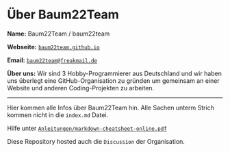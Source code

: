 # Über Baum22Team

**Name:** Baum22Team / baum22team

**Webseite:** [`baum22team.github.io`](https://baum22team.github.io)

**Email:** [`baum22team@freakmail.de`](mailto:baum22team@freakmail.de)

**Über uns:** Wir sind 3 Hobby-Programmierer aus Deutschland und wir haben uns überlegt eine GitHub-Organisation zu gründen um gemeinsam an einer Website und anderen Coding-Projekten zu arbeiten.

------------------------------------------------------------------------------------------------------------------------------------------------------------------

Hier kommen alle Infos über Baum22Team hin. Alle Sachen unterm Strich kommen nicht in die `index.md` Datei.

Hilfe unter [`Anleitungen/markdown-cheatsheet-online.pdf`](https://github.com/test22team/Anleitungen/blob/main/markdown-cheatsheet-online.pdf)

Diese Repository hosted auch die `Discussion` der Organisation.
